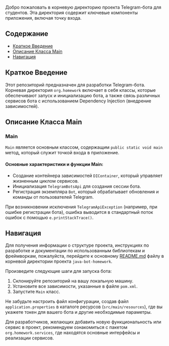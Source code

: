 Добро пожаловать в корневую директорию проекта Telegram-бота для студентов. Эта директория содержит ключевые компоненты приложения, включая точку входа.

## Содержание

- [Краткое Введение](#краткое-введение)
- [Описание Класса Main](#описание-класса-main)
- [Навигация](#навигация)

## Краткое Введение

Этот репозиторий предназначен для разработки Telegram-бота. Корневая директория `org.homework` включает в себя классы, которые обеспечивают запуск и инициализацию бота, а также связь различных сервисов бота с использованием Dependency Injection (внедрение зависимостей).

## Описание Класса Main

### Main

`Main` является основным классом, содержащим `public static void main` метод, который служит точкой входа в приложение.

#### Основные характеристики и функции Main:
- Создание контейнера зависимостей `DIContainer`, который управляет жизненным циклом сервисов.
- Инициализация `TelegramBotsApi` для создания сессии бота.
- Регистрация экземпляра `Bot`, который обрабатывает обновления и команды от пользователей Telegram.

При возникновении исключения `TelegramApiException` (например, при ошибке регистрации бота), ошибка выводится в стандартный поток ошибок с помощью `e.printStackTrace()`.

## Навигация

Для получения информации о структуре проекта, инструкциях по разработке и документации по использованным библиотекам и фреймворкам, пожалуйста, перейдите к основному [README.md](../../README.md) файлу в корневой директории проекта `java-bot-homework`.

Произведите следующие шаги для запуска бота:

1. Склонируйте репозиторий на вашу локальную машину.
2. Установите все зависимости, указанные в файле `pom.xml`.
3. Запустите `Main` класс.

Не забудьте настроить файл конфигурации, создав файл `application.properties` в каталоге ресурсов (`src/main/resources`), где вы укажете токен для вашего бота и другие необходимые параметры.

Для разработчиков, желающих добавить новую функциональность или сервис в проект, рекомендуем ознакомиться с пакетом `org.homework.services`, где находятся основные интерфейсы и реализации сервисов.